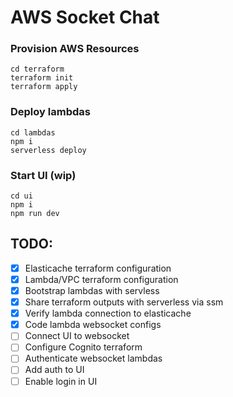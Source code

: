 # AWS Socket Chat

### Provision AWS Resources

```
cd terraform
terraform init
terraform apply
```

### Deploy lambdas

```
cd lambdas
npm i
serverless deploy
```

### Start UI (wip)

```
cd ui
npm i
npm run dev
```

## TODO:

- [x] Elasticache terraform configuration
- [x] Lambda/VPC terraform configuration
- [x] Bootstrap lambdas with servless
- [x] Share terraform outputs with serverless via ssm
- [x] Verify lambda connection to elasticache
- [x] Code lambda websocket configs
- [ ] Connect UI to websocket
- [ ] Configure Cognito terraform
- [ ] Authenticate websocket lambdas
- [ ] Add auth to UI
- [ ] Enable login in UI
